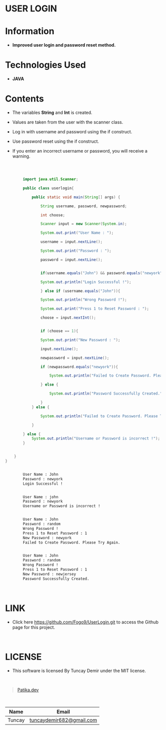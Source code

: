 # **USER LOGIN**

# Information

* **Improved user login and password reset method.**

# Technologies Used

* **JAVA**

# Contents

* The variables **String** and **Int** is created.

* Values are taken from the user with the scanner class.

* Log in with username and password using the if construct.

* Use password reset using the if construct.

* If you enter an incorrect username or password, you will receive a warning.
<br />

```Java

        import java.util.Scanner;

        public class userlogin{

            public static void main(String[] args) {

                String username, password, newpassword;

                int choose;

                Scanner input = new Scanner(System.in);

                System.out.print("User Name : ");

                username = input.nextLine();

                System.out.print("Password : ");

                password = input.nextLine();


```

```Java

                if(username.equals("John") && password.equals("newyork")){

                System.out.println("Login Successful !");

                } else if (username.equals("John")){

                System.out.println("Wrong Password !");

                System.out.print("Press 1 to Reset Password : ");

                choose = input.nextInt();


```
```Java

                if (choose == 1){

                System.out.print("New Password : ");

                input.nextLine();

                newpassword = input.nextLine();

                if (newpassword.equals("newyork")){

                    System.out.println("Failed to Create Password. Please Try Again.");

                } else {

                    System.out.println("Password Successfully Created.");

                }
            } else {

                System.out.println("Failed to Create Password. Please Try Again.");

            }

        } else {
            System.out.println("Username or Password is incorrect !");
        }


    }
}


```

```bash

        User Name : John
        Password : newyork
        Login Successful !

```
```bash

        User Name : john
        Password : newyork
        Username or Password is incorrect !

```
```bash

        User Name : John
        Password : random
        Wrong Password !
        Press 1 to Reset Password : 1
        New Password : newyork
        Failed to Create Password. Please Try Again.

```
```bash

        User Name : John
        Password : random
        Wrong Password !
        Press 1 to Reset Password : 1
        New Password : newjersey
        Password Successfully Created.

```

<br />

# LINK

* Click here https://github.com/Fogo9/UserLogin.git to access the Github page for this project.

<br />

# LICENSE

* This software is licensed By Tuncay Demir under the MIT license.

<br />

>[Patika.dev](https://app.patika.dev/fogomurphy)

<br/>

| Name |  Email |
| ---- |  ----- |
| Tuncay | tuncaydemir682@gmail.com |
